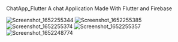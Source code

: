 # 
ChatApp_Flutter
A chat Application Made With Flutter and Firebase 

![Screenshot_1652255344](https://user-images.githubusercontent.com/63461718/167798127-6fab3597-ab44-4239-910c-d389dbf86470.png)
![Screenshot_1652255385](https://user-images.githubusercontent.com/63461718/167798034-7b987d2f-f706-4123-a6b9-47540c468b5a.png)
![Screenshot_1652255374](https://user-images.githubusercontent.com/63461718/167798071-72257ee0-a3d2-49e9-8ae7-3b57160cf083.png)
![Screenshot_1652255357](https://user-images.githubusercontent.com/63461718/167798103-c814c9be-12a7-4dfb-9ea5-0c6b555eb46a.png)
![Screenshot_1652248774](https://user-images.githubusercontent.com/63461718/167798318-30df3ed4-87a4-404c-9a60-3ea5dd6ba566.png)
